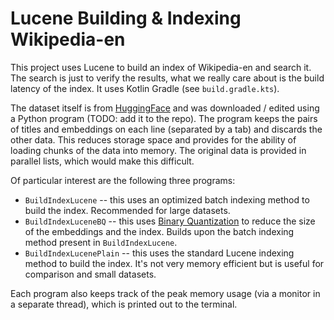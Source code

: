 # Lucene Building & Indexing Wikipedia-en

This project uses Lucene to build an index of Wikipedia-en and search it. The search is just to verify the results, what we really care about is the build latency of the index. It uses Kotlin Gradle (see `build.gradle.kts`).

The dataset itself is from [HuggingFace](https://huggingface.co/datasets/Cohere/wikipedia-2023-11-embed-multilingual-v3) and was downloaded / edited using a Python program (TODO: add it to the repo). The program keeps the pairs of titles and embeddings on each line (separated by a tab) and discards the other data. This reduces storage space and provides for the ability of loading chunks of the data into memory. The original data is provided in parallel lists, which would make this difficult.

Of particular interest are the following three programs:
* `BuildIndexLucene` -- this uses an optimized batch indexing method to build the index. Recommended for large datasets.
* `BuildIndexLuceneBQ` -- this uses [Binary Quantization]() to reduce the size of the embeddings and the index. Builds upon the batch indexing method present in `BuildIndexLucene`.
* `BuildIndexLucenePlain` -- this uses the standard Lucene indexing method to build the index. It's not very memory efficient but is useful for comparison and small datasets.

Each program also keeps track of the peak memory usage (via a monitor in a separate thread), which is printed out to the terminal.
